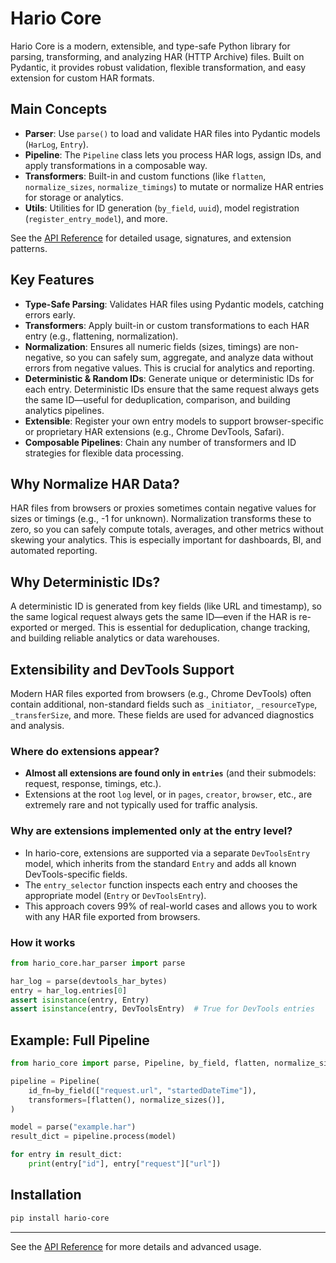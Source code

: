 # Hario Core

Hario Core is a modern, extensible, and type-safe Python library for parsing, transforming, and analyzing HAR (HTTP Archive) files. Built on Pydantic, it provides robust validation, flexible transformation, and easy extension for custom HAR formats.

## Main Concepts

- **Parser**: Use `parse()` to load and validate HAR files into Pydantic models (`HarLog`, `Entry`).
- **Pipeline**: The `Pipeline` class lets you process HAR logs, assign IDs, and apply transformations in a composable way.
- **Transformers**: Built-in and custom functions (like `flatten`, `normalize_sizes`, `normalize_timings`) to mutate or normalize HAR entries for storage or analytics.
- **Utils**: Utilities for ID generation (`by_field`, `uuid`), model registration (`register_entry_model`), and more.

See the [API Reference](https://github.com/pikulev/hario-core/blob/main/docs/api.md) for detailed usage, signatures, and extension patterns.

## Key Features

- **Type-Safe Parsing**: Validates HAR files using Pydantic models, catching errors early.
- **Transformers**: Apply built-in or custom transformations to each HAR entry (e.g., flattening, normalization).
- **Normalization**: Ensures all numeric fields (sizes, timings) are non-negative, so you can safely sum, aggregate, and analyze data without errors from negative values. This is crucial for analytics and reporting.
- **Deterministic & Random IDs**: Generate unique or deterministic IDs for each entry. Deterministic IDs ensure that the same request always gets the same ID—useful for deduplication, comparison, and building analytics pipelines.
- **Extensible**: Register your own entry models to support browser-specific or proprietary HAR extensions (e.g., Chrome DevTools, Safari).
- **Composable Pipelines**: Chain any number of transformers and ID strategies for flexible data processing.

## Why Normalize HAR Data?

HAR files from browsers or proxies sometimes contain negative values for sizes or timings (e.g., -1 for unknown). Normalization transforms these to zero, so you can safely compute totals, averages, and other metrics without skewing your analytics. This is especially important for dashboards, BI, and automated reporting.

## Why Deterministic IDs?

A deterministic ID is generated from key fields (like URL and timestamp), so the same logical request always gets the same ID—even if the HAR is re-exported or merged. This is essential for deduplication, change tracking, and building reliable analytics or data warehouses.

## Extensibility and DevTools Support

Modern HAR files exported from browsers (e.g., Chrome DevTools) often contain additional, non-standard fields such as `_initiator`, `_resourceType`, `_transferSize`, and more. These fields are used for advanced diagnostics and analysis.

### Where do extensions appear?

- **Almost all extensions are found only in `entries`** (and their submodels: request, response, timings, etc.).
- Extensions at the root `log` level, or in `pages`, `creator`, `browser`, etc., are extremely rare and not typically used for traffic analysis.

### Why are extensions implemented only at the entry level?

- In hario-core, extensions are supported via a separate `DevToolsEntry` model, which inherits from the standard `Entry` and adds all known DevTools-specific fields.
- The `entry_selector` function inspects each entry and chooses the appropriate model (`Entry` or `DevToolsEntry`).
- This approach covers 99% of real-world cases and allows you to work with any HAR file exported from browsers.

### How it works

```python
from hario_core.har_parser import parse

har_log = parse(devtools_har_bytes)
entry = har_log.entries[0]
assert isinstance(entry, Entry)
assert isinstance(entry, DevToolsEntry)  # True for DevTools entries
```

## Example: Full Pipeline

```python
from hario_core import parse, Pipeline, by_field, flatten, normalize_sizes

pipeline = Pipeline(
    id_fn=by_field(["request.url", "startedDateTime"]),
    transformers=[flatten(), normalize_sizes()],
)

model = parse("example.har")
result_dict = pipeline.process(model)

for entry in result_dict:
    print(entry["id"], entry["request"]["url"])
```

## Installation

```bash
pip install hario-core
```

---

See the [API Reference](https://github.com/pikulev/hario-core/blob/main/docs/api.md) for more details and advanced usage. 